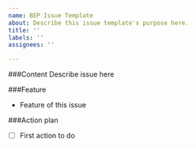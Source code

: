 ```yaml
---
name: BEP Issue Template
about: Describe this issue template's purpose here.
title: ''
labels: ''
assignees: ''

---
```


###Content
Describe issue here

###Feature
- Feature of this issue

###Action plan
- [ ] First action to do
